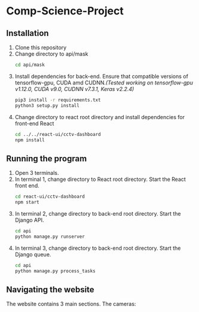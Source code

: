 # Comp-Science-Project

## Installation
1. Clone this repository
2. Change directory to api/mask
    ```bash
    cd api/mask
    ```
3. Install dependencies for back-end. Ensure that compatible versions of tensorflow-gpu, CUDA amd CUDNN.*(Tested working on tensorflow-gpu v1.12.0, CUDA v9.0, CUDNN v7.3.1, Keras v2.2.4)*
   ```bash
   pip3 install -r requirements.txt
   python3 setup.py install
   ```
4. Change directory to react root directory and install dependencies for front-end React
    ```bash
   cd ../../react-ui/cctv-dashboard
   npm install
   ```
   
## Running the program
1. Open 3 terminals.
2. In terminal 1, change directory to React root directory. Start the React front end.
    ```bash
    cd react-ui/cctv-dashboard
    npm start
    ```
3. In terminal 2, change directory to back-end root directory. Start the Django API.
    ```bash
   cd api
   python manage.py runserver
   ```
4. In terminal 3, change directory to back-end root directory. Start the Django queue.
    ```bash
   cd api
   python manage.py process_tasks
   ```
   
## Navigating the website
 The website contains 3 main sections. The cameras: